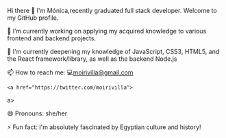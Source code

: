 Hi there 👋
I'm Mónica,recently graduated full stack developer. Welcome to my GitHub profile.

🔭 I’m currently working on applying my acquired knowledge to various frontend and backend projects.

🌱 I'm currently deepening my knowledge of JavaScript, CSS3, HTML5, and the React framework/library, as well as the backend Node.js 

📫 How to reach me:
    💻moirivilla@gmail.com
    
    <a href="https://twitter.com/moirivilla">
  <i class="fa-brands fa-twitter fa-2xs"></i>
  </a>
  
  <a herf="https://www.linkedin.com/in/monica-irimia/">
  <i class="fa-brands fa-linkedin fa-2xs" style="color: #165eda;"></i>
  </a>a>
  
😄 Pronouns: she/her

⚡ Fun fact:  I'm absolutely fascinated by Egyptian culture and history!

